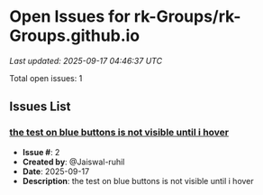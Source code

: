 # Open Issues for rk-Groups/rk-Groups.github.io

*Last updated: 2025-09-17 04:46:37 UTC*

Total open issues: 1

## Issues List

### [the test on blue buttons is not visible until i hover](https://github.com/rk-Groups/rk-Groups.github.io/issues/2)
- **Issue #**: 2
- **Created by**: @Jaiswal-ruhil
- **Date**: 2025-09-17
- **Description**: the test on blue buttons is not visible until i hover

